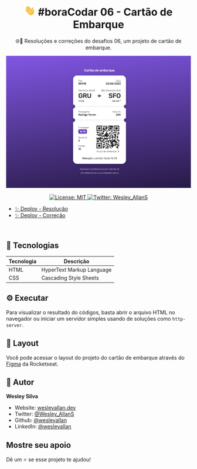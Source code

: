 <h1 align="center">
  <img src="../../.github/hi.gif" alt="Mão acenando" width="30px">
  #boraCodar 06 - Cartão de Embarque
</h1>
<p align="center">🌐🚀 Resoluções e correções do desafios 06, um projeto de cartão de embarque.</p>

<div align="center">

![Bora Codar](./bora-codar-06-cartao-embarque.png)

</div>

<p align="center">
  <a href="#" target="_blank">
    <img alt="License: MIT" src="https://img.shields.io/badge/License-MIT-yellow.svg" />
  </a>
  <a href="https://twitter.com/Wesley_AllanS" target="_blank">
    <img alt="Twitter: Wesley_AllanS" src="https://img.shields.io/twitter/follow/Wesley_AllanS.svg?style=social" />
  </a>
</p>

- [✨ Deploy - Resolução](https://wesleyallan.github.io/bora-codar/06/resolucao/)
- [✨ Deploy - Correção](https://wesleyallan.github.io/bora-codar/06/correcao/)

<br />

## 🚀 Tecnologias

| Tecnologia | Descrição                 |
| ---------- | ------------------------- |
| HTML       | HyperText Markup Language |
| CSS        | Cascading Style Sheets    |

## ⚙ Executar

Para visualizar o resultado do códigos, basta abrir o arquivo HTML no navegador ou iniciar um servidor simples usando de soluções como `http-server`.

## 📑 Layout

Você pode acessar o layout do projeto do cartão de embarque através do [Figma](https://www.figma.com/community/file/1205146101173113980) da Rocketseat.

## 👤 Autor

**Wesley Silva**

- Website: [wesleyallan.dev](https://wesleyallan.dev)
- Twitter: [@Wesley_AllanS](https://twitter.com/Wesley_AllanS)
- Github: [@wesleyallan](https://github.com/wesleyallan)
- LinkedIn: [@wesleyallan](https://linkedin.com/in/wesleyallan)

## Mostre seu apoio

Dê um ⭐️ se esse projeto te ajudou!
